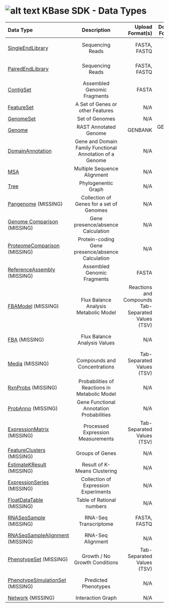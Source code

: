 # ![alt text](https://avatars2.githubusercontent.com/u/1263946?v=3&s=84 "KBase") KBase SDK - Data Types

| Data Type        | Description           | Upload Format(s) | Download Format(s) |
|:---------------- |:---------------------:|-----------------:|-------------------:|
| [SingleEndLibrary ](kb_sdk_data_types.md#single-end-library) | Sequencing Reads | FASTA, FASTQ | FASTA, FASTQ, JSON |
| [PairedEndLibrary](kb_sdk_data_types.md#paired-end-library) | Sequencing Reads | FASTA, FASTQ | FASTA, FASTQ, JSON |
| [ContigSet](kb_sdk_data_types.md#contig-set) | Assembled Genomic Fragments | FASTA | FASTA, JSON |
| [FeatureSet](kb_sdk_data_types.md#feature-set) | A Set of Genes or other Features | N/A | JSON |
| [GenomeSet](kb_sdk_data_types.md#genome-set) | Set of Genomes | N/A | JSON |
| [Genome](kb_sdk_data_types.md#genome) | RAST Annotated Genome | GENBANK | GENBANK, JSON |
| [DomainAnnotation](kb_sdk_data_types.md#domain-annotation) | Gene and Domain Family Functional Annotation of a Genome | N/A | JSON |
| [MSA](kb_sdk_data_types.md#msa) | Multiple Sequence Alignment | N/A | JSON |
| [Tree](kb_sdk_data_types.md#tree) | Phylogenentic Graph | N/A | JSON |
| [Pangenome](kb_sdk_data_types.md#pangenome) (MISSING) | Collection of Genes for a set of Genomes | N/A | TSV, EXCEL, JSON |
| [Genome Comparison](kb_sdk_data_types.md#genome-comparison) (MISSING) | Gene presence/absence Calculation | N/A | JSON |
| [ProteomeComparison](kb_sdk_data_types.md#proteome-comparison) (MISSING) | Protein-coding Gene presence/absence Calculation | N/A | JSON |
| [ReferenceAssembly](kb_sdk_data_types.md#reference-assembly) (MISSING) | Assembled Genomic Fragments | FASTA | JSON |
| [FBAModel](kb_sdk_data_types.md#fba-model) (MISSING) | Flux Balance Analysis Metabolic Model | Reactions and Compounds Tab-Separated Values (TSV) | SBML, TSV, EXCEL, JSON |
| [FBA](kb_sdk_data_types.md#fba) (MISSING) | Flux Balance Analysis Values | N/A | TSV, EXCEL, JSON|
| [Media](kb_sdk_data_types.md#media) (MISSING) | Compounds and Concentrations | Tab-Separated Values (TSV) | TSV, EXCEL, JSON |
| [RxnProbs](kb_sdk_data_types.md#rxn-probs) (MISSING) | Probabilities of Reactions in Metabolic Model | N/A | JSON |
| [ProbAnno](kb_sdk_data_types.md#prob-anno) (MISSING) | Gene Functional Annotation Probabilities | N/A | JSON |
| [ExpressionMatrix](kb_sdk_data_types.md#expression-matrix) (MISSING) | Processed Expression Measurements | Tab-Separated Values (TSV) | JSON |
| [FeatureClusters](kb_sdk_data_types.md#feature-clusters) (MISSING) | Groups of Genes | N/A | JSON |
| [EstimateKResult](kb_sdk_data_types.md#estimate-k-result) (MISSING) | Result of K-Means Clustering | N/A | JSON |
| [ExpressionSeries](kb_sdk_data_types.md#expression-series) (MISSING) | Collection of Expression Experiments | N/A | JSON |
| [FloatDataTable](kb_sdk_data_types.md#float-data-table) (MISSING) | Table of Rational numbers | N/A | JSON |
| [RNASeqSample](kb_sdk_data_types.md#rna-seq-sample) (MISSING) | RNA-Seq Transcriptome | FASTA, FASTQ | FASTA, FASTQ, JSON  |
| [RNASeqSampleAlignment](kb_sdk_data_types.md#rna-seq-sample-alignment) (MISSING) | RNA-Seq Alignment | N/A | JSON |
| [PhenotypeSet](kb_sdk_data_types.md#phenotype-set) (MISSING) | Growth / No Growth Conditions | Tab-Separated Values (TSV) | JSON |
| [PhenotypeSimulationSet](kb_sdk_data_types.md#phenotype-simulation-set) (MISSING) | Predicted Phenotypes | N/A | TSV, EXCEL, JSON |
| [Network](kb_sdk_data_types.md#network) (MISSING) | Interaction Graph | N/A | JSON |
